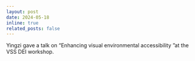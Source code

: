 ```yaml
---
layout: post
date: 2024-05-18
inline: true
related_posts: false
---
```


Yingzi gave a talk on “Enhancing visual environmental accessibility ”at the VSS DEI workshop.